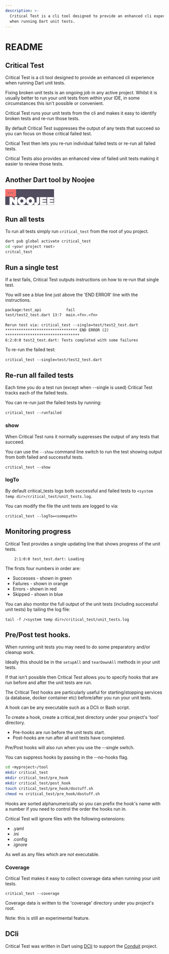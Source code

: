 ```yaml
---
description: >-
  Critical Test is a cli tool designed to provide an enhanced cli experience
  when running Dart unit tests.
---
```


# README

## Critical Test

Critical Test is a cli tool designed to provide an enhanced cli experience when running Dart unit tests.

Fixing broken unit tests is an ongoing job in any active project. Whilst it is usually better to run your unit tests from within your IDE, in some circumstances this isn't possible or convenient.

Critical Test runs your unit tests from the cli and makes it easy to identify broken tests and re-run those tests.

By default Critical Test suppresses the output of any tests that succeed so you can focus on those critical failed test.

Critical Test then lets you re-run individual failed tests or re-run all failed tests.

Critical Tests also provides an enhanced view of failed unit tests making it easier to review those tests.

## Another Dart tool by Noojee

![Noojee](https://github.com/bsutton/critical_test/blob/main/images/noojee-logo.png?raw=true)

## Run all tests

To run all tests simply run `critical_test` from the root of you project.

```bash
dart pub global activate critical_test
cd <your project root>
critcal_test
```

## Run a single test

If a test fails, Critical Test outputs instructions on how to re-run that single test.

You will see a blue line just above the 'END ERROR' line with the instructions.

```text
package:test_api           fail
test/test2_test.dart 13:7  main.<fn>.<fn>

Rerun test via: critical_test --single=test/test2_test.dart
******************************** END ERROR (2) *********************************
6:2:0:0 test2_test.dart: Tests completed with some failures
```

To re-run the failed test:

`critical_test --single=test/test2_test.dart`

## Re-run all failed tests

Each time you do a test run \(except when --single is used\) Critical Test tracks each of the failed tests.

You can re-run just the failed tests by running:

`critical_test --runfailed`

### show

When Critical Test runs it normally suppresses the output of any tests that succeed.

You can use the `--show` command line switch to run the test showing output from both failed and successful tests.

`critical_test --show`

### logTo

By default critical\_tests logs both successful and failed tests to `<system temp dir>/critical_test/unit_tests.log`.

You can modify the file the unit tests are logged to via:

`critical_test --logTo=<somepath>`

## Monitoring progress

Critical Test provides a single updating line that shows progress of the unit tests.

```text
    2:1:0:0 test_test.dart: Loading
```

The firsts four numbers in order are:

* Successes - shown in green
* Failures - shown in orange
* Errors - shown in red
* Skipped - shown in blue

You can also monitor the full output of the unit tests \(including successful unit tests\) by tailing the log file:

`tail -f /<system temp dir>/critical_test/unit_tests.log`

## Pre/Post test hooks.

When running unit tests you may need to do some preparatory and/or cleanup work.

Ideally this should be in the `setupAll` and `tearDownAll` methods in your unit tests.

If that isn't possible then Critical Test allows you to specify hooks that are run before and after the unit tests are run.

The Critical Test hooks are particularly useful for starting/stopping services \(a database, docker container etc\) before/after you run your unit tests.

A hook can be any executable such as a DCli or Bash script.

To create a hook, create a critical\_test directory under your project's 'tool' directory.

* Pre-hooks are run before the unit tests start. 
* Post-hooks are run after all unit tests have completed.

Pre/Post hooks will also run when you use the --single switch.

You can suppress hooks by passing in the --no-hooks flag.

```bash
cd <myproject>/tool
mkdir critical_test
mkdir critical_test/pre_hook
mkdir critical_test/post_hook
touch critical_test/pre_hook/dostuff.sh
chmod +x critical_test/pre_hook/dostuff.sh
```

Hooks are sorted alphanumerically so you can prefix the hook's name with a number if you need to control the order the hooks run in.

Critical Test will ignore files with the following extensions:

* .yaml
* .ini
* .config
* .ignore

As well as any files which are not executable.

### Coverage

Critical Test makes it easy to collect coverage data when running your unit tests.

```text
critical_test --coverage
```

Coverage data is written to the 'coverage' directory under you project's root.

Note: this is still an experimental feature.



## DCli

Critical Test was written in Dart using [DCli](https://pub.dev/packages/dcli) to support the [Conduit](https://pub.dev/packages/conduit) project.


